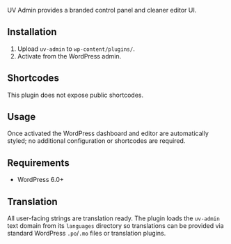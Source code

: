 UV Admin provides a branded control panel and cleaner editor UI.

## Installation
1. Upload `uv-admin` to `wp-content/plugins/`.
2. Activate from the WordPress admin.

## Shortcodes
This plugin does not expose public shortcodes.

## Usage
Once activated the WordPress dashboard and editor are automatically styled; no additional configuration or shortcodes are required.

## Requirements
- WordPress 6.0+

## Translation
All user-facing strings are translation ready. The plugin loads the `uv-admin` text domain from its `languages` directory so translations can be provided via standard WordPress `.po`/`.mo` files or translation plugins.
